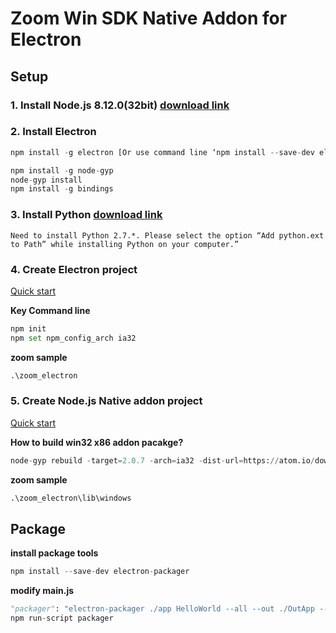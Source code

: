 
# Zoom Win SDK Native Addon for Electron

## Setup

### 1. Install Node.js 8.12.0(32bit) [download link](https://nodejs.org/en/download/)

### 2. Install Electron
```python
npm install -g electron [Or use command line ‘npm install --save-dev electron@2.0.7 -g’, to specify the electron version to be 2.0.7]
npm install -g node-gypnode-gyp installnpm install -g bindings```

### 3. Install Python [download link](https://www.python.org/downloads/)

```
Need to install Python 2.7.*. Please select the option “Add python.ext to Path” while installing Python on your computer.”
```

### 4. Create Electron project[Quick start](https://electron.atom.io/docs/tutorial/quick-start/)**Key Command line**```pythonnpm initnpm set npm_config_arch ia32```**zoom sample**```python.\zoom_electron```### 5. Create Node.js Native addon project[Quick start](https://nodejs.org/api/addons.html)**How to build win32 x86 addon pacakge?**```pythonnode-gyp rebuild -target=2.0.7 -arch=ia32 -dist-url=https://atom.io/download/atom-shell --msvs_version=2015```**zoom sample**```python.\zoom_electron\lib\windows```## Package**install package tools**```pythonnpm install --save-dev electron-packager```**modify main.js**```python"packager": "electron-packager ./app HelloWorld --all --out ./OutApp --version 1.4.0 --overwrite --icon=./app/img/icon/icon.ico"npm run-script packager```
